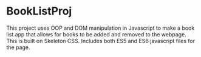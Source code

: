 # BookListProj
 This project uses OOP and DOM manipulation in Javascript to make a book list app that allows for books to be added and removed to the webpage. This is built on Skeleton CSS. Includes both ES5 and ES6 javascript files for the page.
